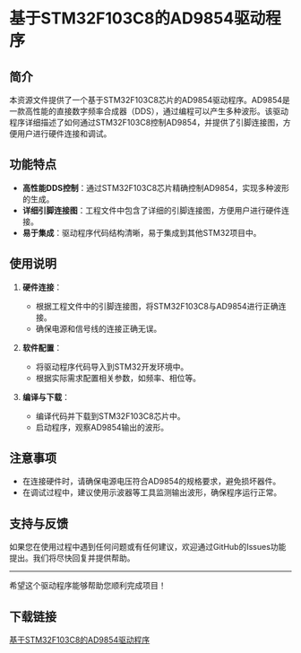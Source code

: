 # 基于STM32F103C8的AD9854驱动程序

## 简介

本资源文件提供了一个基于STM32F103C8芯片的AD9854驱动程序。AD9854是一款高性能的直接数字频率合成器（DDS），通过编程可以产生多种波形。该驱动程序详细描述了如何通过STM32F103C8控制AD9854，并提供了引脚连接图，方便用户进行硬件连接和调试。

## 功能特点

- **高性能DDS控制**：通过STM32F103C8芯片精确控制AD9854，实现多种波形的生成。
- **详细引脚连接图**：工程文件中包含了详细的引脚连接图，方便用户进行硬件连接。
- **易于集成**：驱动程序代码结构清晰，易于集成到其他STM32项目中。

## 使用说明

1. **硬件连接**：
   - 根据工程文件中的引脚连接图，将STM32F103C8与AD9854进行正确连接。
   - 确保电源和信号线的连接正确无误。

2. **软件配置**：
   - 将驱动程序代码导入到STM32开发环境中。
   - 根据实际需求配置相关参数，如频率、相位等。

3. **编译与下载**：
   - 编译代码并下载到STM32F103C8芯片中。
   - 启动程序，观察AD9854输出的波形。

## 注意事项

- 在连接硬件时，请确保电源电压符合AD9854的规格要求，避免损坏器件。
- 在调试过程中，建议使用示波器等工具监测输出波形，确保程序运行正常。

## 支持与反馈

如果您在使用过程中遇到任何问题或有任何建议，欢迎通过GitHub的Issues功能提出。我们将尽快回复并提供帮助。

---

希望这个驱动程序能够帮助您顺利完成项目！

## 下载链接

[基于STM32F103C8的AD9854驱动程序](https://pan.quark.cn/s/0475ef4336b2)